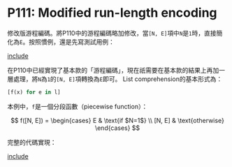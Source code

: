 # P111: Modified run-length encoding

修改版游程編碼。將P110中的游程編碼略加修改，當`[N, E]`項中`N`是`1`時，直接簡化為`E`。按照慣例，還是先寫測試用例：

[include](../../../tests/lists/p111_test.py)

在P110中已經實現了基本款的「游程編碼」，現在祇需要在基本款的結果上再加一層處理，將`N`為`1`的`[N, E]`項轉換為`E`即可。
List comprehension的基本形式為：

```python
[f(x) for e in l]
```

本例中，`f`是一個分段函數（piecewise function）：

$$
f([N, E]) =
\begin{cases}
    E & \text{if $N=1$} \\
    [N, E] & \text{otherwise}
\end{cases}
$$

完整的代碼實現：

[include](../../../python99/lists/p111.py)
